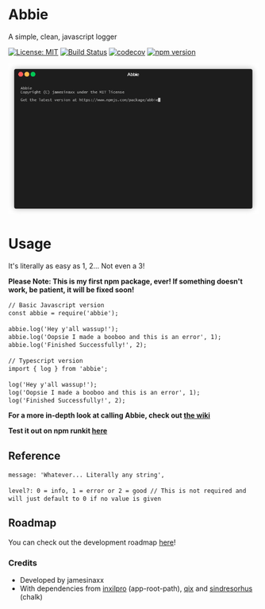 # Abbie

A simple, clean, javascript logger

[![License: MIT](https://img.shields.io/badge/License-MIT-yellow.svg?style=flat-square)](https://opensource.org/licenses/MIT)
[![Build Status](https://jamesinaxx.me/buildStatus/icon?job=AbbiePipeline%2Fpublic&style=flat-square)](https://jamesinaxx.me/job/AbbiePipeline/job/public/)
[![codecov](https://img.shields.io/codecov/c/gh/jamesinaxx/Abbie/public?style=flat-square&token=VZFHWZ6RER)](https://codecov.io/gh/jamesinaxx/Abbie) 
[![npm version](https://img.shields.io/npm/v/abbie?color=pink&style=flat-square)](http://npmjs.com/abbie)

![Screenshot](./assets/gifs/rendered.gif)

# Usage

It's literally as easy as 1, 2... Not even a 3!

**Please Note: This is my first npm package, ever! If something doesn't work, be patient, it will be fixed soon!**

```
// Basic Javascript version
const abbie = require('abbie');

abbie.log('Hey y'all wassup!');
abbie.log('Oopsie I made a booboo and this is an error', 1);
abbie.log('Finished Successfully!', 2);

// Typescript version
import { log } from 'abbie';

log('Hey y'all wassup!');
log('Oopsie I made a booboo and this is an error', 1);
log('Finished Successfully!', 2);
```

**For a more in-depth look at calling Abbie, check out [the wiki](https://github.com/jamesinaxx/Abbie/wiki/Reference)**

**Test it out on npm runkit [here](https://runkit.com/embed/g7az5h5ikphw)**

## Reference

```
message: 'Whatever... Literally any string', 

level?: 0 = info, 1 = error or 2 = good // This is not required and will just default to 0 if no value is given
```

## Roadmap

You can check out the development roadmap [here](https://github.com/jamesinaxx/Abbie/wiki/Roadmap)!

### Credits

* Developed by jamesinaxx
* With dependencies from [inxilpro](https://www.npmjs.com/~inxilpro) (app-root-path), [qix](https://www.npmjs.com/~qix) and [sindresorhus](https://www.npmjs.com/~sindresorhus) (chalk) 
